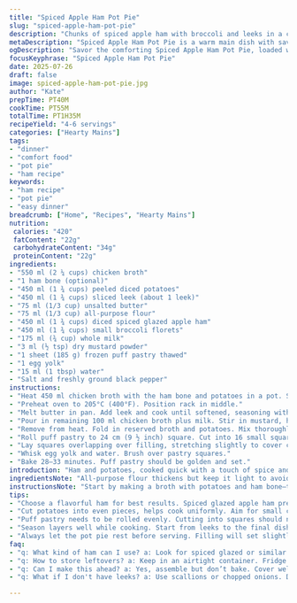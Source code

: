```yaml
---
title: "Spiced Apple Ham Pot Pie"
slug: "spiced-apple-ham-pot-pie"
description: "Chunks of spiced apple ham with broccoli and leeks in a creamy mustard sauce. Cubed potatoes simmer in chicken broth with a ham bone for flavor. Covered with flaky puff pastry squares. A warm, savory main dish serving 4 to 6 people."
metaDescription: "Spiced Apple Ham Pot Pie is a warm main dish with savory layers of ham, potatoes, and fresh broccoli in a flaky puff pastry."
ogDescription: "Savor the comforting Spiced Apple Ham Pot Pie, loaded with ham and veggies, all under a golden flaky crust. Perfect for family dinners."
focusKeyphrase: "Spiced Apple Ham Pot Pie"
date: 2025-07-26
draft: false
image: spiced-apple-ham-pot-pie.jpg
author: "Kate"
prepTime: PT40M
cookTime: PT55M
totalTime: PT1H35M
recipeYield: "4-6 servings"
categories: ["Hearty Mains"]
tags:
- "dinner"
- "comfort food"
- "pot pie"
- "ham recipe"
keywords:
- "ham recipe"
- "pot pie"
- "easy dinner"
breadcrumb: ["Home", "Recipes", "Hearty Mains"]
nutrition: 
 calories: "420"
 fatContent: "22g"
 carbohydrateContent: "34g"
 proteinContent: "22g"
ingredients:
- "550 ml (2 ¼ cups) chicken broth"
- "1 ham bone (optional)"
- "450 ml (1 ¾ cups) peeled diced potatoes"
- "450 ml (1 ¾ cups) sliced leek (about 1 leek)"
- "75 ml (1/3 cup) unsalted butter"
- "75 ml (1/3 cup) all-purpose flour"
- "450 ml (1 ¾ cups) diced spiced glazed apple ham"
- "450 ml (1 ¾ cups) small broccoli florets"
- "175 ml (¾ cup) whole milk"
- "3 ml (½ tsp) dry mustard powder"
- "1 sheet (185 g) frozen puff pastry thawed"
- "1 egg yolk"
- "15 ml (1 tbsp) water"
- "Salt and freshly ground black pepper"
instructions:
- "Heat 450 ml chicken broth with the ham bone and potatoes in a pot. Simmer about 12 minutes until potatoes are just tender. Remove bone and set broth-potato mixture aside."
- "Preheat oven to 205°C (400°F). Position rack in middle."
- "Melt butter in pan. Add leek and cook until softened, seasoning with salt and pepper. Sprinkle in flour and stir well."
- "Pour in remaining 100 ml chicken broth plus milk. Stir in mustard, ham cubes, broccoli. Bring to a gentle boil."
- "Remove from heat. Fold in reserved broth and potatoes. Mix thoroughly. Transfer filling into 28 x 20 cm (11 x 8 inch) baking dish."
- "Roll puff pastry to 24 cm (9 ½ inch) square. Cut into 16 small squares."
- "Lay squares overlapping over filling, stretching slightly to cover completely."
- "Whisk egg yolk and water. Brush over pastry squares."
- "Bake 28–33 minutes. Puff pastry should be golden and set."
introduction: "Ham and potatoes, cooked quick with a touch of spice and crisp on top. Broccoli adds green crunch, leeks bring the subtle sweetness. Potatoes simmered with a ham bone make broth that’s layered, deep in flavor. Puff pastry cut fine—small overlapping squares, crispy and buttery, not just one thick crust. Mustard powder kicks in, keeps the sauce sharp and not just heavy cream. Milk adds creaminess but stays loose enough to spoon. The whole dish is a mix of textures and tastes, with a slight apple hint in the ham. Cooking times shifted a bit; simmer the spuds just longer for bite, bake the pie till just golden. Forget big prep, this can come together in under 2 hours."
ingredientsNote: "All-purpose flour thickens but keep it light to avoid clumps. Use whole milk for richness but skim works if you want less fat. The ham bone is optional but recommended for depth—roast or store-bought works. Broccoli florets should be small, so they cook alongside sauce without becoming mush. Puff pastry cut into small overlapping squares creates patches of crisp crust rather than one thick piece that can get soggy underneath. Replace traditional glazed apple ham with spiced glazed ham, adding subtle sweet heat. Substitute leeks with scallions for a sharper bite to the filling. Season well with salt and pepper at each stage to build layers."
instructionsNote: "Start by making a broth with potatoes and ham bone—the flavor seeps in slowly. Keep an eye so potatoes don't overcook; want al dente texture. While broth simmers, cook leeks in butter until soft and translucent—no browning. Stir in flour to coat leeks well, then gradually add liquids, stirring constantly to avoid lumps. Bring sauce to bubble before adding ham and broccoli to partially cook. Finally, fold in potatoes and broth from earlier, mix gently to keep chunks intact. Roll puff pastry and slice squares carefully so the edges overlap like shingles on a roof, this traps steam and creates a patchwork of crisp bits. Brush with egg wash evenly for nice color and shine. Bake until visibly golden with a firm crust. Let sit few minutes before serving to settle filling."
tips:
- "Choose a flavorful ham for best results. Spiced glazed apple ham preferred. If unavailable, consider other cured hams. Cold cuts won't work as well. Look for a hearty texture. Fresh is best for flavor."
- "Cut potatoes into even pieces, helps cook uniformly. Aim for small cubes. This ensures they get tender but not mushy. Adjust cooking time accordingly with their size. Check for doneness."
- "Puff pastry needs to be rolled evenly. Cutting into squares should not compromise shape. Use a sharp knife for clean edges. Cover with overlapping pieces. Traps steam, crisps the surfaces."
- "Season layers well while cooking. Start from leeks to the final dish. Kim our flavor base. It'll bring depth. Balance seasoning at each step, building flavor as you go."
- "Always let the pot pie rest before serving. Filling will set slightly after removing from the oven. Cutting too soon leads to spilling. Five to ten minutes works. Enhance experience."
faq:
- "q: What kind of ham can I use? a: Look for spiced glazed or similar types. Cured ham works well. Avoid deli meats. Flavor is key. Fresh ham adds depth."
- "q: How to store leftovers? a: Keep in an airtight container. Fridge up to four days. Can also freeze. Just thaw before reheating. Best to eat fresh."
- "q: Can I make this ahead? a: Yes, assemble but don’t bake. Cover well. Chill overnight. Bake next day, add time. Adjusting for cold filling."
- "q: What if I don't have leeks? a: Use scallions or chopped onions. Differences in flavor, but works fine. Adjust quantity to taste. Both offer crunch."

---
```

